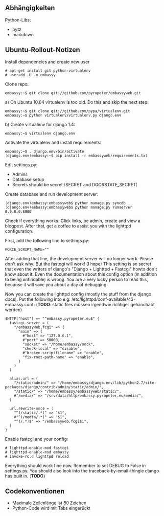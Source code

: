 
Abhängigkeiten
--------------

Python-Libs:

* pytz
* markdown

Ubuntu-Rollout-Notizen
----------------------

Install dependencies and create new user

	# apt-get install git python-virtualenv
	# useradd -U -m embassy

Clone repo:

	embassy:~$ git clone git://github.com/pyropeter/embassyweb.git

a) On Ubuntu 10.04 virtualenv is too old. Do this and skip the next step:

	embassy:~$ git clone git://github.com/pypa/virtualenv.git
	embassy:~$ python virtualenv/virtualenv.py django.env

b) Create virtualenv for django 1.4:

	embassy:~$ virtualenv django.env

Activate the virtualenv and install requirements:

	embassy:~$ . django.env/bin/activate
	(django.env)embassy:~$ pip install -r embassyweb/requirements.txt

Edit settings.py:

* Admins
* Database setup
* Secrets should be secret (SECRET and DOORSTATE\_SECRET)

Create database and run development server:

	(django.env)embassy:embassyweb$ python manage.py syncdb
	(django.env)embassy:embassyweb$ python manage.py runserver 0.0.0.0:8000

Check if everything works. Click links, be admin, create and view a blogpost.
After that, get a coffee to assist you with the lighttpd configuration.

First, add the following line to settings.py:

	FORCE_SCRIPT_NAME=""

After adding that line, the development server will no longer work. Please
don't ask why. But the fastcgi will work! (I hope) This setting is so secret
that even the writers of django's "Django + Lighttpd + Fastcgi" howto don't
know about it. Even the documentation about this config option (in addition
to being unfindable) is wrong. You are a very lucky person to read this,
because it will save you about a day of debugging.

Now you can create the lighttpd config (mostly the stuff from the django docs).
Put the following into e.g. /etc/lighttpd/conf-available/43-embassy.conf:
(**TODO**: static files müssen irgendwie richtiger gehandhabt werden)

	$HTTP["host"] =~ "^embassy.pyropeter.eu$" {
	  fastcgi.server = (
	    "/embassyweb.fcgi" => (
	      "main" => (
	        #"host" => "127.0.0.1",
	        #"port" => 50000,
	        "socket" => "/home/embassy/sock",
	        "check-local" => "disable",
	        #"broken-scriptfilename" => "enable",
	        "fix-root-path-name" => "enable",
	      )
	    )
	  )
	
	  alias.url = (
	    "/static/admin/" => "/home/embassy/django.env/lib/python2.7/site-packages/django/contrib/admin/static/admin/",
	    "/static/" => "/home/embassy/embassyweb/static/",
	    #"/media/" => "/srv/data/http/embassy.pyropeter.eu/media/",
	  )
	
	  url.rewrite-once = (
	    "^(/static/.*)" => "$1",
	    #"^(/media/.*)" => "$1",
	    "^(/.*)$" => "/embassyweb.fcgi$1",
	  )
	}

Enable fastcgi and your config:

	# lighttpd-enable-mod fastcgi
	# lighttpd-enable-mod embassy
	# invoke-rc.d lighttpd reload

Everything should work fine now. Remember to set DEBUG to False in settings.py.
You should also look into the traceback-by-email-thingie django has built in.
(**TODO**)

Codekonventionen
----------------

* Maximale Zeilenlänge ist 80 Zeichen
* Python-Code wird mit Tabs eingerückt


